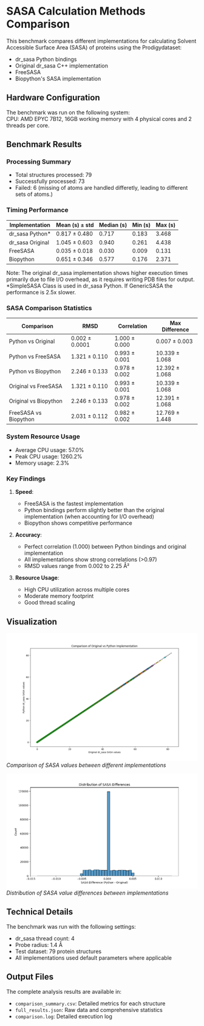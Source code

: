 # SASA Calculation Methods Comparison

This benchmark compares different implementations for calculating Solvent Accessible Surface Area (SASA) of proteins using the Prodigydataset:
- dr_sasa Python bindings
- Original dr_sasa C++ implementation
- FreeSASA
- Biopython's SASA implementation

## Hardware Configuration

The benchmark was run on the following system:\
CPU: AMD EPYC 7B12, 16GB working memory with 4 physical cores and 2 threads per core. 

## Benchmark Results

### Processing Summary
- Total structures processed: 79
- Successfully processed: 73
- Failed: 6 (missing of atoms are handled differetly, leading to different sets of atoms.)

### Timing Performance

| Implementation    | Mean (s) ± std    | Median (s) | Min (s) | Max (s) |
|------------------|-------------------|------------|---------|---------|
| dr_sasa Python*   | 0.817 ± 0.480     | 0.717      | 0.183   | 3.468   |
| dr_sasa Original | 1.045 ± 0.603     | 0.940      | 0.261   | 4.438   |
| FreeSASA         | 0.035 ± 0.018     | 0.030      | 0.009   | 0.131   |
| Biopython        | 0.651 ± 0.346     | 0.577      | 0.176   | 2.371   |

Note: The original dr_sasa implementation shows higher execution times primarily due to file I/O overhead, as it requires writing PDB files for output. \
*SimpleSASA Class is used in dr_sasa Python. If GenericSASA the performance is 2.5x slower.

### SASA Comparison Statistics

| Comparison                 | RMSD      | Correlation | Max Difference |
|---------------------------|-----------|-------------|----------------|
| Python vs Original        | 0.002 ± 0.0001 | 1.000 ± 0.000 | 0.007 ± 0.003  |
| Python vs FreeSASA        | 1.321 ± 0.110 | 0.993 ± 0.001 | 10.339 ± 1.068 |
| Python vs Biopython       | 2.246 ± 0.133 | 0.978 ± 0.002 | 12.392 ± 1.068 |
| Original vs FreeSASA      | 1.321 ± 0.110 | 0.993 ± 0.001 | 10.339 ± 1.068 |
| Original vs Biopython     | 2.246 ± 0.133 | 0.978 ± 0.002 | 12.391 ± 1.068 |
| FreeSASA vs Biopython     | 2.031 ± 0.112 | 0.982 ± 0.002 | 12.769 ± 1.448 |

### System Resource Usage
- Average CPU usage: 57.0%
- Peak CPU usage: 1260.2%
- Memory usage: 2.3%

### Key Findings

1. **Speed**: 
   - FreeSASA is the fastest implementation
   - Python bindings perform slightly better than the original implementation (when accounting for I/O overhead)
   - Biopython shows competitive performance

2. **Accuracy**:
   - Perfect correlation (1.000) between Python bindings and original implementation
   - All implementations show strong correlations (>0.97)
   - RMSD values range from 0.002 to 2.25 Å²

3. **Resource Usage**:
   - High CPU utilization across multiple cores
   - Moderate memory footprint
   - Good thread scaling

## Visualization

![SASA Implementation Comparison](benchmark_results/implementation_comparison.png)
*Comparison of SASA values between different implementations*

![SASA Differences Distribution](benchmark_results/differences_distribution.png)
*Distribution of SASA value differences between implementations*

## Technical Details

The benchmark was run with the following settings:
- dr_sasa thread count: 4
- Probe radius: 1.4 Å
- Test dataset: 79 protein structures
- All implementations used default parameters where applicable

## Output Files
The complete analysis results are available in:
- `comparison_summary.csv`: Detailed metrics for each structure
- `full_results.json`: Raw data and comprehensive statistics
- `comparison.log`: Detailed execution log
